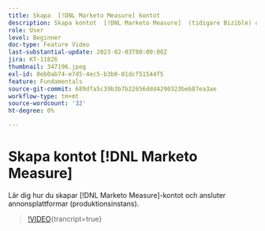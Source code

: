 ```yaml
---
title: Skapa  [!DNL Marketo Measure] kontot
description: Skapa kontot  [!DNL Marketo Measure]  (tidigare Bizible) och anslut annonsplattformar (produktionsinstans).
role: User
level: Beginner
doc-type: Feature Video
last-substantial-update: 2023-02-03T00:00:00Z
jira: KT-11826
thumbnail: 347196.jpeg
exl-id: 8eb0ab74-e7d5-4ec5-b3b0-01dcf51544f5
feature: Fundamentals
source-git-commit: 689dfa5c39b3b7b22656ddd4290323beb87ea3ae
workflow-type: tm+mt
source-wordcount: '32'
ht-degree: 0%

---
```


# Skapa kontot [!DNL Marketo Measure]

Lär dig hur du skapar [!DNL Marketo Measure]-kontot och ansluter annonsplattformar (produktionsinstans).

>[!VIDEO](https://video.tv.adobe.com/v/347196/?learn=on){trancript=true}
